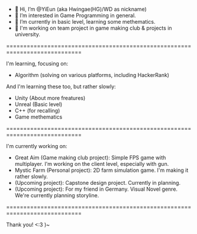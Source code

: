 - 👋 Hi, I’m @YiEun (aka Hwingae(HG)/WD as nickname)
- 👀 I’m interested in Game Programming in general.
- 🌱 I’m currently in basic level, learning some methematics.
- 💞️ I'm working on team project in game making club & projects in university.

============================================================================

I'm learning, focusing on:
- Algorithm (solving on various platforms, including HackerRank)

And I'm learning these too, but rather slowly:
- Unity (About more freatures)
- Unreal (Basic level)
- C++ (for recalling)
- Game methematics

============================================================================

I'm currently working on:

- Great Aim (Game making club project): Simple FPS game with multiplayer. I'm working on the client level, especially with gun.
- Mystic Farm (Personal project): 2D farm simulation game. I'm making it rather slowly.
- (Upcoming project): Capstone design project. Currently in planning.
- (Upcoming project): For my friend in Germany. Visual Novel genre. We're currently planning storyline.

============================================================================

Thank you! <:3 )~

<!---
Hwingae/Hwingae is a ✨ special ✨ repository because its `README.md` (this file) appears on your GitHub profile.
You can click the Preview link to take a look at your changes.
--->
